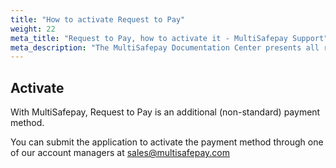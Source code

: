 ```yaml
---
title: "How to activate Request to Pay"
weight: 22
meta_title: "Request to Pay, how to activate it - MultiSafepay Support"
meta_description: "The MultiSafepay Documentation Center presents all relevant information about our Plugins and API. You can also find support pages for Payment Methods, Tools and General Questions as well as the contact details of our Support and Integration Teams."
---
```

## Activate

With MultiSafepay, Request to Pay is an additional (non-standard) payment method.

You can submit the application to activate the payment method through one of our account managers at <sales@multisafepay.com>